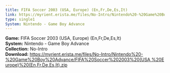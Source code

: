 ```yaml
---
title: FIFA Soccer 2003 (USA, Europe) (En,Fr,De,Es,It)
link: https://myrient.erista.me/files/No-Intro/Nintendo%20-%20Game%20Boy%20Advance/FIFA%20Soccer%202003%20(USA,%20Europe)%20(En,Fr,De,Es,It).zip
type: single1
System: Nintendo - Game Boy Advance
---
```

<b>Game:</b> FIFA Soccer 2003 (USA, Europe) (En,Fr,De,Es,It)<br>
<b>System:</b> Nintendo - Game Boy Advance<br>
<b>Collection:</b> No-Intro<br>
<b>Download:</b> https://myrient.erista.me/files/No-Intro/Nintendo%20-%20Game%20Boy%20Advance/FIFA%20Soccer%202003%20(USA,%20Europe)%20(En,Fr,De,Es,It).zip